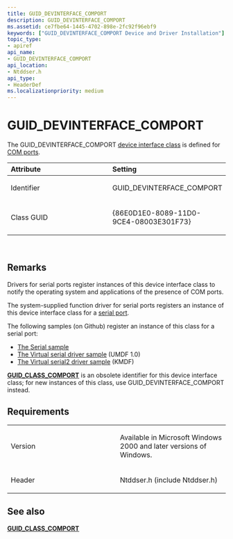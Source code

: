 ```yaml
---
title: GUID_DEVINTERFACE_COMPORT
description: GUID_DEVINTERFACE_COMPORT
ms.assetid: ce7fbe64-1445-4702-898e-2fc92f96ebf9
keywords: ["GUID_DEVINTERFACE_COMPORT Device and Driver Installation"]
topic_type:
- apiref
api_name:
- GUID_DEVINTERFACE_COMPORT
api_location:
- Ntddser.h
api_type:
- HeaderDef
ms.localizationpriority: medium
---
```


# GUID_DEVINTERFACE_COMPORT


The GUID_DEVINTERFACE_COMPORT [device interface class](https://msdn.microsoft.com/library/windows/hardware/ff541339) is defined for [COM ports](https://msdn.microsoft.com/library/windows/hardware/ff546485).

<table>
<colgroup>
<col width="50%" />
<col width="50%" />
</colgroup>
<thead>
<tr class="header">
<th align="left">Attribute</th>
<th align="left">Setting</th>
</tr>
</thead>
<tbody>
<tr class="odd">
<td align="left"><p>Identifier</p></td>
<td align="left"><p>GUID_DEVINTERFACE_COMPORT</p></td>
</tr>
<tr class="even">
<td align="left"><p>Class GUID</p></td>
<td align="left"><p>{86E0D1E0-8089-11D0-9CE4-08003E301F73}</p></td>
</tr>
</tbody>
</table>

 

Remarks
-------

Drivers for serial ports register instances of this device interface class to notify the operating system and applications of the presence of COM ports.

The system-supplied function driver for serial ports registers an instance of this device interface class for a [serial port](https://msdn.microsoft.com/library/windows/hardware/ff547451).

The following samples (on Github) register an instance of this class for a serial port:

-   [The Serial sample](http://go.microsoft.com/fwlink/p/?LinkId=617962)
-   [The Virtual serial driver sample](http://go.microsoft.com/fwlink/p/?LinkId=617963) (UMDF 1.0)
-   [The Virtual serial2 driver sample](http://go.microsoft.com/fwlink/p/?LinkId=722209) (KMDF)

[**GUID_CLASS_COMPORT**](guid-class-comport.md) is an obsolete identifier for this device interface class; for new instances of this class, use GUID_DEVINTERFACE_COMPORT instead.

Requirements
------------

<table>
<colgroup>
<col width="50%" />
<col width="50%" />
</colgroup>
<tbody>
<tr class="odd">
<td align="left"><p>Version</p></td>
<td align="left"><p>Available in Microsoft Windows 2000 and later versions of Windows.</p></td>
</tr>
<tr class="even">
<td align="left"><p>Header</p></td>
<td align="left">Ntddser.h (include Ntddser.h)</td>
</tr>
</tbody>
</table>

## See also


[**GUID_CLASS_COMPORT**](guid-class-comport.md)

 

 






